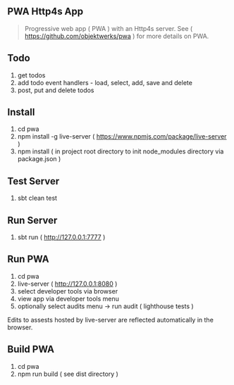 PWA Http4s App
--------------
>Progressive web app ( PWA ) with an Http4s server. See ( https://github.com/objektwerks/pwa )
for more details on PWA.

Todo
----
1. get todos
2. add todo event handlers - load, select, add, save and delete
3. post, put and delete todos

Install
-------
1. cd pwa
2. npm install -g live-server ( https://www.npmjs.com/package/live-server )
3. npm install ( in project root directory to init node_modules directory via package.json )

Test Server
-----------
1. sbt clean test

Run Server
----------
1. sbt run ( http://127.0.0.1:7777 )

Run PWA
-------
1. cd pwa
2. live-server ( http://127.0.0.1:8080 )
3. select developer tools via browser
4. view app via developer tools menu
5. optionally select audits menu -> run audit ( lighthouse tests )

Edits to assests hosted by live-server are reflected automatically in the browser.

Build PWA
---------
1. cd pwa
2. npm run build ( see dist directory )